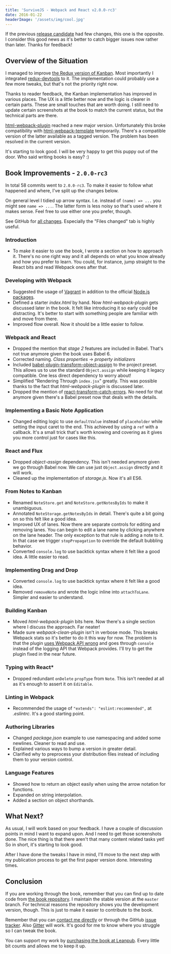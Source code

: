 ```yaml
---
title: 'SurviveJS - Webpack and React v2.0.0-rc3'
date: 2016-01-22
headerImage: '/assets/img/cool.jpg'
---
```


If the previous [release candidate](../blog/survivejs200-rc2) had few changes, this one is the opposite. I consider this good news as it's better to catch bigger issues now rather than later. Thanks for feedback!

## Overview of the Situation

I managed to improve [the Redux version of Kanban](https://github.com/survivejs/redux-demo). Most importantly I integrated [redux-devtools](https://www.npmjs.com/package/redux-devtools) to it. The implementation could probably use a few more tweaks, but that's not the priority right now.

Thanks to reader feedback, the Kanban implementation has improved in various places. The UX is a little better now and the logic is clearer in certain parts. These are small touches that are worth doing. I still need to update certain screenshots at the book to match the current status, but the technical parts are there.

[html-webpack-plugin](https://www.npmjs.com/package/html-webpack-plugin) reached a new major version. Unfortunately this broke compatibility with [html-webpack-template](https://www.npmjs.com/package/html-webpack-template) temporarily. There's a compatible version of the latter available as a tagged version. The problem has been resolved in the current version.

It's starting to look good. I will be very happy to get this puppy out of the door. Who said writing books is easy? :)

## Book Improvements - `2.0.0-rc3`

In total 58 commits went to `2.0.0-rc3`. To make it easier to follow what happened and where, I've split up the changes below.

On general level I tidied up arrow syntax. I.e. instead of `(name) => ...` you might see `name => ...`. The latter form is less noisy so that's used where it makes sense. Feel free to use either one you prefer, though.

See GitHub for [all changes](https://github.com/survivejs/webpack_react/compare/v2.0.0-rc2...v2.0.0-rc3). Especially the "Files changed" tab is highly useful.

### Introduction

* To make it easier to use the book, I wrote a section on how to approach it. There's no one right way and it all depends on what you know already and how you prefer to learn. You could, for instance, jump straight to the React bits and read Webpack ones after that.

### Developing with Webpack

* Suggested the usage of [Vagrant](https://www.vagrantup.com/) in addition to the official [Node.js packages](https://nodejs.org/en/download/package-manager/).
* Defined a starter *index.html* by hand. Now *html-webpack-plugin* gets discussed later in the book. It felt like introducing it so early could be distracting. It's better to start with something people are familiar with and move from there.
* Improved flow overall. Now it should be a little easier to follow.

### Webpack and React

* Dropped the mention that *stage 2* features are included in Babel. That's not true anymore given the book uses Babel 6.
* Corrected naming. *Class properties* -> *property initializers*
* Included [babel-plugin-transform-object-assign](https://www.npmjs.com/package/babel-plugin-transform-object-assign) to the project preset. This allows us to use the standard `Object.assign` while keeping it legacy compatible. One less direct dependency to worry about!
* Simplified "Rendering Through `index.jsx`" greatly. This was possible thanks to the fact that *html-webpack-plugin* is discussed later.
* Dropped the mention of [react-transform-catch-errors](https://github.com/gaearon/react-transform-catch-errors). No need for that anymore given there's a Babel preset now that deals with the details.

### Implementing a Basic Note Application

* Changed editing logic to use `defaultValue` instead of `placeholder` while setting the input caret to the end. This achieved by using a `ref` with a callback. It's a small trick that's worth knowing and covering as it gives you more control just for cases like this.

### React and Flux

* Dropped *object-assign* dependency. This isn't needed anymore given we go through Babel now. We can use just `Object.assign` directly and it will work.
* Cleaned up the implementation of *storage.js*. Now it's all ES6.

### From Notes to Kanban

* Renamed `NoteStore.get` and `NoteStore.getNotesByIds` to make it unambiguous.
* Annotated `NoteStorage.getNotesByIds` in detail. There's quite a bit going on so this felt like a good idea.
* Improved UX of lanes. Now there are separate controls for editing and removing lanes. You can begin to edit a lane name by clicking anywhere on the lane header. The only exception to that rule is adding a note to it. In that case we trigger `stopPropagation` to override the default bubbling behavior.
* Converted `console.log` to use backtick syntax where it felt like a good idea. A little easier to read.

### Implementing Drag and Drop

* Converted `console.log` to use backtick syntax where it felt like a good idea.
* Removed `removeNote` and wrote the logic inline into `attachToLane`. Simpler and easier to understand.

### Building Kanban

* Moved *html-webpack-plugin* bits here. Now there's a single section where I discuss the approach. Far neater!
* Made sure *webpack-clean-plugin* isn't in verbose mode. This breaks Webpack stats so it's better to do it this way for now. The problem is that the plugin [uses Webpack API wrong](https://github.com/johnagan/clean-webpack-plugin/issues/11) and goes through `console` instead of the logging API that Webpack provides. I'll try to get the plugin fixed in the near future.

### Typing with React*

* Dropped redundant `onDelete` `propType` from `Note`. This isn't needed at all as it's enough to assert it on `Editable`.

### Linting in Webpack

* Recommended the usage of `"extends": "eslint:recommended",` at *.eslintrc*. It's a good starting point.

### Authoring Libraries

* Changed *package.json* example to use namespacing and added some newlines. Cleaner to read and use.
* Explained various ways to bump a version in greater detail.
* Clarified why to preprocess your distribution files instead of including them to your version control.

### Language Features

* Showed how to return an object easily when using the arrow notation for functions.
* Expanded on string interpolation.
* Added a section on object shorthands.

## What Next?

As usual, I will work based on your feedback. I have a couple of discussion points in mind I want to expand upon. And I need to get those screenshots done. The nice thing is that there aren't that many content related tasks yet! So in short, it's starting to look good.

After I have done the tweaks I have in mind, I'll move to the next step with my publication process to get the first paper version done. Interesting times.

## Conclusion

If you are working through the book, remember that you can find up to date code from [the book repository](https://github.com/survivejs/webpack_react). I maintain the stable version at the `master` branch. For technical reasons the repository shows you the development version, though. This is just to make it easier to contribute to the book.

Remember that you can [contact me directly](mailto:info@survivejs.com) or through the GitHub [issue tracker](https://github.com/survivejs/webpack_react/issues). Also [Gitter](https://gitter.im/survivejs/webpack_react) will work. It's good for me to know where you struggle so I can tweak the book.

You can support my work by [purchasing the book at Leanpub](https://leanpub.com/survivejs_webpack_react). Every little bit counts and allows me to keep it up.
